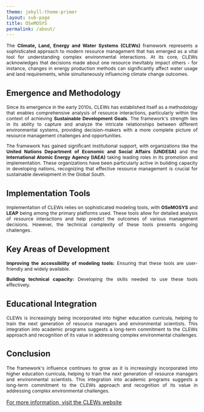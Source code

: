 ```yaml
---
theme: jekyll-theme-primer
layout: sub-page
title: OSeMOSYS
permalink: /about/
---
```

<!-- [jekyll-organization]: https://github.com/jekyll

This is the base Jekyll theme. You can find out more info about customizing your Jekyll theme, as well as basic Jekyll usage documentation at [jekyllrb.com](https://jekyllrb.com/)

You can find the source code for Minima at GitHub:
[jekyll][jekyll-organization] /
[minima](https://github.com/jekyll/minima)

You can find the source code for Jekyll at GitHub:
[jekyll][jekyll-organization] /
[jekyll](https://github.com/jekyll/jekyll) -->

<!-- <div class="container-lg p-responsive py-4 py-lg-6 my-xl-4 text-center">
    <h1 class="alt-h1 mb-2 text-white">About CLEWs</h1>
</div> -->
<!-- <h2 class="alt-h2 text-center mb-3 mt-lg-6" id="more-than-just-code">Growing of CLEWs</h2> -->
<section class="bg-gray-light container-lg p-responsive py-4 py-md-6 my-lg-6">

  <div class="container-lg p-responsive py-4 py-md-6 ">
    <div class="col-md-12 animate-out mb-2">
      <p class="alt-lead text-gray text-justify-between col-md-15 mx-auto" style="text-align: justify; font-size: 0.875em;">
      The <strong>Climate, Land, Energy and Water Systems (CLEWs)</strong> framework represents a sophisticated approach to modern resource management that has emerged as a vital tool for understanding complex environmental interactions. At its core, CLEWs acknowledges that decisions made about one resource inevitably impact others - for instance, changes in energy production methods can significantly affect water usage and land requirements, while simultaneously influencing climate change outcomes.</p>
    </div>
    <h2 class="alt-h2 text-center mb-3 mt-lg-6" id="more-than-just-code">Emergence and Methodology</h2>
    <div class="col-md-12 animate-out mb-2">
      <p class="alt-lead text-gray text-justify-between col-md-15 mx-auto" style="text-align: justify; font-size: 0.875em;">
      Since its emergence in the early 2010s, CLEWs has established itself as a methodology that enables comprehensive analysis of resource interactions, particularly within the context of achieving <strong>Sustainable Development Goals</strong>. The framework's strength lies in its ability to capture and analyze the intricate relationships between different environmental systems, providing decision-makers with a more complete picture of resource management challenges and opportunities.
      </p>
    </div>
    <div class="col-md-12 animate-out mb-2">
        <p class="alt-lead text-gray text-justify-between col-md-15 mx-auto" style="text-align: justify; font-size: 0.875em;">
      The framework has gained significant institutional support, with organizations like the <strong>United Nations Department of Economic and Social Affairs (UNDESA)</strong> and the <strong>International Atomic Energy Agency (IAEA)</strong> taking leading roles in its promotion and implementation. These organizations have been particularly active in building capacity in developing nations, recognizing that effective resource management is crucial for sustainable development in the Global South.
      </p>
    </div>
    <h2 class="alt-h2 text-center mb-3 mt-lg-6" id="more-than-just-code">Implementation Tools</h2>
    <div class="col-md-12 animate-out mb-2">
        <p class="alt-lead text-gray text-justify-between col-md-15 mx-auto" style="text-align: justify; font-size: 0.875em;">
        Implementation of CLEWs relies on sophisticated modeling tools, with <strong>OSeMOSYS</strong> and <strong>LEAP</strong> being among the primary platforms used. These tools allow for detailed analysis of resource interactions and help predict the outcomes of various management decisions. However, the technical complexity of these tools presents ongoing challenges.
        </p>
    </div>
    <h2 class="alt-h2 text-center mb-3 mt-lg-6" id="more-than-just-code">Key Areas of Development</h2>
    
   <div class="col-md-12 animate-out mb-2">
        <p class="alt-lead text-gray text-justify-between col-md-15 mx-auto" style="text-align: justify; font-size: 0.875em;">
          <strong>Improving the accessibility of modeling tools:</strong> Ensuring that these tools are user-friendly and widely available.</p>
        <p class="alt-lead text-gray text-justify-between col-md-15 mx-auto" style="text-align: justify; font-size: 0.875em;">                    <strong>Building technical capacity:</strong> Developing the skills needed to use these tools effectively.</p>
    </div>
    <h2 class="alt-h2 text-center mb-3 mt-lg-6" id="more-than-just-code">Educational Integration</h2>

   <div class="col-md-12 animate-out mb-2">
        <p class="alt-lead text-gray text-justify-between col-md-15 mx-auto" style="text-align: justify; font-size: 0.875em;">
          CLEWs is increasingly being incorporated into higher education curricula, helping to train the next generation of resource managers and environmental scientists. This integration into academic programs suggests a long-term commitment to the CLEWs approach and recognition of its value in addressing complex environmental challenges.
        </p>
    </div>
    <h2 class="alt-h2 text-center mb-3 mt-lg-6" id="more-than-just-code">Conclusion</h2>
      <div class="col-md-12 animate-out mb-2">
        <p class="alt-lead text-gray text-justify-between col-md-15 mx-auto" style="text-align: justify; font-size: 0.875em;">
          The framework's influence continues to grow as it is increasingly incorporated into higher education curricula, helping to train the next generation of resource managers and environmental scientists. This integration into academic programs suggests a long-term commitment to the CLEWs approach and recognition of its value in addressing complex environmental challenges.
      </p>
      </div>
    <p class="alt-lead text-gray text-center col-md-10 mx-auto">
      <a href="/index" class="btn btn-outline">For more information, visit the CLEWs website</a>
    </p>
  </div>
</section>